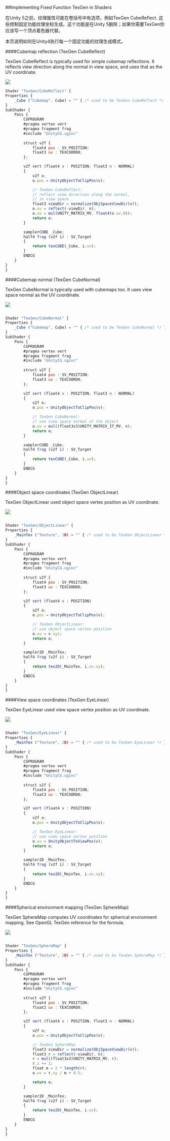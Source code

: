 ##Implementing Fixed Function TexGen in Shaders

在Unity 5之前，纹理属性可能在卷括号中有选项，例如TexGen CubeReflect. 这些控制固定功能纹理坐标生成。这个功能是在Unity 5删除；如果你需要TexGen你应该写一个顶点着色器代替。


本页说明如何在Unity4执行每一个固定功能的纹理生成模式。

####Cubemap reflection (TexGen CubeReflect)

TexGen CubeReflect is typically used for simple cubemap reflections. It reflects view direction along the normal in view space, and uses that as the UV coordinate.

![](/assets/TexGenCubeReflect.png)

```javascript
Shader "TexGen/CubeReflect" {
Properties {
    _Cube ("Cubemap", Cube) = "" { /* used to be TexGen CubeReflect */ }
}
SubShader { 
    Pass { 
        CGPROGRAM
        #pragma vertex vert
        #pragma fragment frag
        #include "UnityCG.cginc"
        
        struct v2f {
            float4 pos : SV_POSITION;
            float3 uv : TEXCOORD0;
        };

        v2f vert (float4 v : POSITION, float3 n : NORMAL)
        {
            v2f o;
            o.pos = UnityObjectToClipPos(v);

            // TexGen CubeReflect:
            // reflect view direction along the normal,
            // in view space
            float3 viewDir = normalize(ObjSpaceViewDir(v));
            o.uv = reflect(-viewDir, n);
            o.uv = mul(UNITY_MATRIX_MV, float4(o.uv,0));
            return o;
        }

        samplerCUBE _Cube;
        half4 frag (v2f i) : SV_Target
        {
            return texCUBE(_Cube, i.uv);
        }
        ENDCG 
    } 
}
}
```

####Cubemap normal (TexGen CubeNormal)

TexGen CubeNormal is typically used with cubemaps too. It uses view space normal as the UV coordinate.


![](/assets/TexGenCubeNormal.png)

```javascript

Shader "TexGen/CubeNormal" {
Properties {
    _Cube ("Cubemap", Cube) = "" { /* used to be TexGen CubeNormal */ }
}
SubShader { 
    Pass { 
        CGPROGRAM
        #pragma vertex vert
        #pragma fragment frag
        #include "UnityCG.cginc"
        
        struct v2f {
            float4 pos : SV_POSITION;
            float3 uv : TEXCOORD0;
        };

        v2f vert (float4 v : POSITION, float3 n : NORMAL)
        {
            v2f o;
            o.pos = UnityObjectToClipPos(v);

            // TexGen CubeNormal:
            // use view space normal of the object
            o.uv = mul((float3x3)UNITY_MATRIX_IT_MV, n);
            return o;
        }

        samplerCUBE _Cube;
        half4 frag (v2f i) : SV_Target
        {
            return texCUBE(_Cube, i.uv);
        }
        ENDCG 
    } 
}
}
```


####Object space coordinates (TexGen ObjectLinear)

TexGen ObjectLinear used object space vertex position as UV coordinate.

![](/assets/TexGenObjectLinear.png)

```javascript

Shader "TexGen/ObjectLinear" {
Properties {
    _MainTex ("Texture", 2D) = "" { /* used to be TexGen ObjectLinear */ }
}
SubShader { 
    Pass { 
        CGPROGRAM
        #pragma vertex vert
        #pragma fragment frag
        #include "UnityCG.cginc"
        
        struct v2f {
            float4 pos : SV_POSITION;
            float3 uv : TEXCOORD0;
        };

        v2f vert (float4 v : POSITION)
        {
            v2f o;
            o.pos = UnityObjectToClipPos(v);

            // TexGen ObjectLinear:
            // use object space vertex position
            o.uv = v.xyz;
            return o;
        }

        sampler2D _MainTex;
        half4 frag (v2f i) : SV_Target
        {
            return tex2D(_MainTex, i.uv.xy);
        }
        ENDCG 
    } 
}
}
```


####View space coordinates (TexGen EyeLinear)

TexGen EyeLinear used view space vertex position as UV coordinate.

![](/assets/TexGenEyeLinear.png)

```javascript

Shader "TexGen/EyeLinear" {
Properties {
    _MainTex ("Texture", 2D) = "" { /* used to be TexGen EyeLinear */ }
}
SubShader { 
    Pass { 
        CGPROGRAM
        #pragma vertex vert
        #pragma fragment frag
        #include "UnityCG.cginc"
        
        struct v2f {
            float4 pos : SV_POSITION;
            float3 uv : TEXCOORD0;
        };

        v2f vert (float4 v : POSITION)
        {
            v2f o;
            o.pos = UnityObjectToClipPos(v);

            // TexGen EyeLinear:
            // use view space vertex position
            o.uv = UnityObjectToViewPos(v);
            return o;
        }

        sampler2D _MainTex;
        half4 frag (v2f i) : SV_Target
        {
            return tex2D(_MainTex, i.uv.xy);
        }
        ENDCG 
    } 
}
}
```

####Spherical environment mapping (TexGen SphereMap)

TexGen SphereMap computes UV coordinates for spherical environment mapping. See OpenGL TexGen reference for the formula.

![](/assets/TexGenSphereMap.png)

```javascript

Shader "TexGen/SphereMap" {
Properties {
    _MainTex ("Texture", 2D) = "" { /* used to be TexGen SphereMap */ }
}
SubShader { 
    Pass { 
        CGPROGRAM
        #pragma vertex vert
        #pragma fragment frag
        #include "UnityCG.cginc"
        
        struct v2f {
            float4 pos : SV_POSITION;
            float2 uv : TEXCOORD0;
        };

        v2f vert (float4 v : POSITION, float3 n : NORMAL)
        {
            v2f o;
            o.pos = UnityObjectToClipPos(v);

            // TexGen SphereMap
            float3 viewDir = normalize(ObjSpaceViewDir(v));
            float3 r = reflect(-viewDir, n);
            r = mul((float3x3)UNITY_MATRIX_MV, r);
            r.z += 1;
            float m = 2 * length(r);
            o.uv = r.xy / m + 0.5;

            return o;
        }

        sampler2D _MainTex;
        half4 frag (v2f i) : SV_Target
        {
            return tex2D(_MainTex, i.uv);
        }
        ENDCG 
    } 
}
}
```